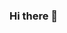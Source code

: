 ### Hi there 👋

<!--

Hi ! 
My name is Juan David Salazar. I'm a web developer.

- 📫 How to reach me: 
        - Phone/WhatsApp: (+57) 313 6952085
        - Email: juand.salazar.m@gmail.com



